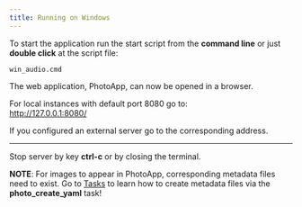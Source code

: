```yaml
---
title: Running on Windows
---
```


To start the application run the start script from the **command line** or just **double click** at the script file:

```
win_audio.cmd
```

The web application, PhotoApp, can now be opened in a browser.

For local instances with default port 8080 go to:  
http://127.0.0.1:8080/

If you configured an external server go to the corresponding address.

---

Stop server by key **ctrl-c** or by closing the terminal.

**NOTE**: For images to appear in PhotoApp, corresponding metadata files need to exist. Go to [Tasks](/photodb_documentation/usage/tasks.html) to learn how to create metadata files via the **photo_create_yaml** task!